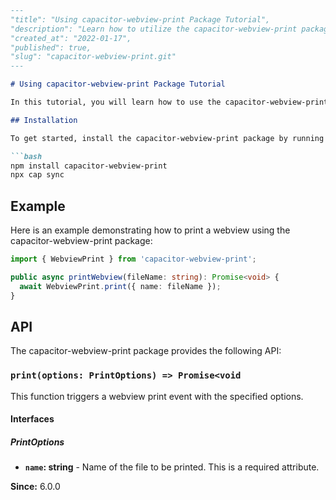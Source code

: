 ```markdown
---
"title": "Using capacitor-webview-print Package Tutorial",
"description": "Learn how to utilize the capacitor-webview-print package in your Capacitor app to print webviews.",
"created_at": "2022-01-17",
"published": true,
"slug": "capacitor-webview-print.git"
---

# Using capacitor-webview-print Package Tutorial

In this tutorial, you will learn how to use the capacitor-webview-print package to print webviews in your Capacitor app.

## Installation

To get started, install the capacitor-webview-print package by running the following command in your terminal:

```bash
npm install capacitor-webview-print
npx cap sync
```

## Example

Here is an example demonstrating how to print a webview using the capacitor-webview-print package:

```typescript
import { WebviewPrint } from 'capacitor-webview-print';

public async printWebview(fileName: string): Promise<void> {
  await WebviewPrint.print({ name: fileName });
}
```

## API

The capacitor-webview-print package provides the following API:

### `print(options: PrintOptions) => Promise<void`

This function triggers a webview print event with the specified options.

#### Interfaces

##### PrintOptions

- **`name`: string** - Name of the file to be printed. This is a required attribute.

**Since:** 6.0.0

```

```